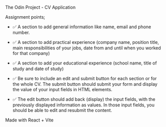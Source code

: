 The Odin Project - CV Application 

Assignment points;

- ✅ A section to add general information like name, email and phone number. 

- ✅ A section to add practical experience (company name, position title, main responsibilities of your jobs, date from and until when you worked for that company)

- ✅ A section to add your educational experience (school name, title of study and date of study)


- ✅ Be sure to include an edit and submit button for each section or for the whole CV. The submit button should submit your form and display the value of your input fields in HTML elements. 

- ✅ The edit button should add back (display) the input fields, with the previously displayed information as values. In those input fields, you should be able to edit and resubmit the content.

Made with React + Vite
